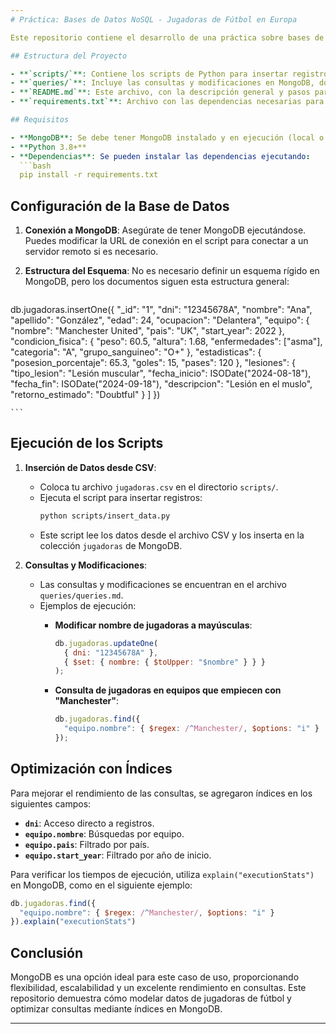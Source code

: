 ```yaml
---
# Práctica: Bases de Datos NoSQL - Jugadoras de Fútbol en Europa

Este repositorio contiene el desarrollo de una práctica sobre bases de datos NoSQL. La base de datos seleccionada es **MongoDB**, y el objetivo es modelar, insertar y consultar información sobre jugadoras de fútbol en Europa. Este ejercicio permite explorar el uso de MongoDB para almacenar datos semi-estructurados de manera eficiente.

## Estructura del Proyecto

- **`scripts/`**: Contiene los scripts de Python para insertar registros desde un archivo CSV en MongoDB.
- **`queries/`**: Incluye las consultas y modificaciones en MongoDB, documentadas y explicadas.
- **`README.md`**: Este archivo, con la descripción general y pasos para ejecutar el proyecto.
- **`requirements.txt`**: Archivo con las dependencias necesarias para el entorno Python.

## Requisitos

- **MongoDB**: Se debe tener MongoDB instalado y en ejecución (local o en servidor).
- **Python 3.8+**
- **Dependencias**: Se pueden instalar las dependencias ejecutando:
  ```bash
  pip install -r requirements.txt
  ```

## Configuración de la Base de Datos

1. **Conexión a MongoDB**: Asegúrate de tener MongoDB ejecutándose. Puedes modificar la URL de conexión en el script para conectar a un servidor remoto si es necesario.
   
2. **Estructura del Esquema**: No es necesario definir un esquema rígido en MongoDB, pero los documentos siguen esta estructura general:
    ```json
db.jugadoras.insertOne({
  "_id": "1",
  "dni": "12345678A",
  "nombre": "Ana",
  "apellido": "González",
  "edad": 24,
  "ocupacion": "Delantera",
  "equipo": {
    "nombre": "Manchester United",
    "pais": "UK",
    "start_year": 2022
  },
  "condicion_fisica": {
    "peso": 60.5,
    "altura": 1.68,
    "enfermedades": ["asma"],
    "categoria": "A",
    "grupo_sanguineo": "O+"
  },
  "estadisticas": {
    "posesion_porcentaje": 65.3,
    "goles": 15,
    "pases": 120
  },
  "lesiones":
    {
      "tipo_lesion": "Lesión muscular",
      "fecha_inicio": ISODate("2024-08-18"),
      "fecha_fin": ISODate("2024-09-18"),
      "descripcion": "Lesión en el muslo",
      "retorno_estimado": "Doubtful"
      }
    ]
  })

    ```

## Ejecución de los Scripts

1. **Inserción de Datos desde CSV**:
   - Coloca tu archivo `jugadoras.csv` en el directorio `scripts/`.
   - Ejecuta el script para insertar registros:
     ```bash
     python scripts/insert_data.py
     ```
   - Este script lee los datos desde el archivo CSV y los inserta en la colección `jugadoras` de MongoDB.

2. **Consultas y Modificaciones**:
   - Las consultas y modificaciones se encuentran en el archivo `queries/queries.md`.
   - Ejemplos de ejecución:
     - **Modificar nombre de jugadoras a mayúsculas**:
       ```javascript
       db.jugadoras.updateOne(
         { dni: "12345678A" },
         { $set: { nombre: { $toUpper: "$nombre" } } }
       );
       ```

     - **Consulta de jugadoras en equipos que empiecen con "Manchester"**:
       ```javascript
       db.jugadoras.find({
         "equipo.nombre": { $regex: /^Manchester/, $options: "i" }
       });
       ```

## Optimización con Índices

Para mejorar el rendimiento de las consultas, se agregaron índices en los siguientes campos:
- **`dni`**: Acceso directo a registros.
- **`equipo.nombre`**: Búsquedas por equipo.
- **`equipo.pais`**: Filtrado por país.
- **`equipo.start_year`**: Filtrado por año de inicio.

Para verificar los tiempos de ejecución, utiliza `explain("executionStats")` en MongoDB, como en el siguiente ejemplo:

```javascript
db.jugadoras.find({
  "equipo.nombre": { $regex: /^Manchester/, $options: "i" }
}).explain("executionStats")
```

## Conclusión

MongoDB es una opción ideal para este caso de uso, proporcionando flexibilidad, escalabilidad y un excelente rendimiento en consultas. Este repositorio demuestra cómo modelar datos de jugadoras de fútbol y optimizar consultas mediante índices en MongoDB.

---
```

